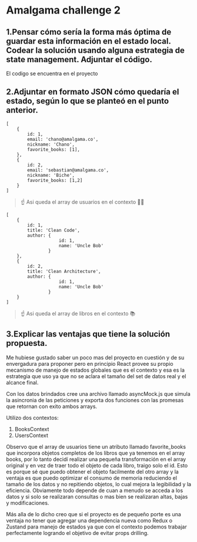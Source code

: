 # Amalgama challenge 2

## 1.Pensar cómo sería la forma más óptima de guardar esta información en el estado local. Codear la solución usando alguna estrategia de state management. Adjuntar el código.

El codigo se encuentra en el proyecto


## 2.Adjuntar en formato JSON cómo quedaría el estado, según lo que se planteó en el punto anterior.

```
[
    {
        id: 1,
        email: 'chano@amalgama.co',
        nickname: 'Chano',
        favorite_books: [1], 
    },
    {
        id: 2,
        email: 'sebastian@amalgama.co',
        nickname: 'Biche',
        favorite_books: [1,2]
    }
]
```
> ☝️ Asi queda el array de usuarios en el contexto 👨‍💻

```
[
    {
        id: 1,
        title: 'Clean Code',
        author: {
                    id: 1,
                    name: 'Uncle Bob'
                } 
    },
    {
        id: 2,
        title: 'Clean Architecture',
        author: {
                    id: 1,
                    name: 'Uncle Bob'
                } 
    }
]
```
> ☝️ Asi queda el array de libros en el contexto 📚

## 3.Explicar las ventajas que tiene la solución propuesta.

Me hubiese gustado saber un poco mas del proyecto en cuestión y de su envergadura para proponer pero en principio React provee su propio mecanismo de manejo de estados globales que es el contexto y esa es la estrategia que uso ya que no se aclara el tamaño del set de datos real y el alcance final.

Con los datos brindados cree una archivo llamado asyncMock.js que simula la asincronia de las peticiones y exporta dos funciones con las promesas que retornan con exito ambos arrays.

Utilizo dos contextos:

1. BooksContext
2. UsersContext

Observo que el array de usuarios tiene un atributo llamado favorite_books que incorpora objetos completos de los libros que ya tenemos en el array books, por lo tanto decidí realizar una pequeña transformación en el array original y en vez de traer todo el objeto de cada libro, traigo solo el id.  Esto es porque sé que puedo obtener el objeto facilmente del otro array y la ventaja es que puedo optimizar el consumo de memoria reduciendo el tamaño de los datos y no repitiendo objetos, lo cual mejora la legibilidad y la eficiencia.
Obviamente todo depende de cuan a menudo se acceda a los datos y si solo se realizaran consultas o mas bien se realizaran altas, bajas y modificaciones.

Más alla de lo dicho creo que si el proyecto es de pequeño porte es una ventaja no tener que agregar una dependencia nueva como Redux o Zustand para manejo de estados ya que con el contexto podemos trabajar perfectamente logrando el objetivo de evitar props drilling. 